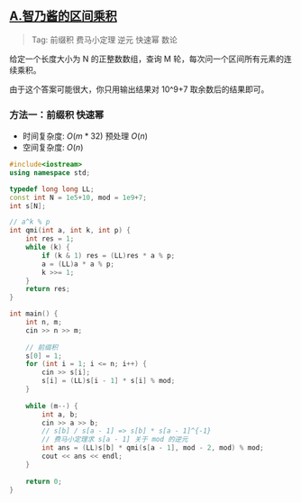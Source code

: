 ## [A.智乃酱的区间乘积](https://ac.nowcoder.com/acm/contest/19483/A)

> Tag: 前缀积 费马小定理 逆元 快速幂 数论

给定一个长度大小为 N 的正整数数组，查询 M 轮，每次问一个区间所有元素的连续乘积。

由于这个答案可能很大，你只用输出结果对 10^9+7 取余数后的结果即可。

### 方法一：前缀积 快速幂
* 时间复杂度: ${O(m * 32)}$ 预处理 ${O(n)}$
* 空间复杂度: ${O(n)}$
```cpp
#include<iostream>
using namespace std;

typedef long long LL;
const int N = 1e5+10, mod = 1e9+7;
int s[N];

// a^k % p
int qmi(int a, int k, int p) {
    int res = 1;
    while (k) {
        if (k & 1) res = (LL)res * a % p;
        a = (LL)a * a % p;
        k >>= 1;
    }
    return res;
}

int main() {
    int n, m;
    cin >> n >> m;
    
    // 前缀积
    s[0] = 1;
    for (int i = 1; i <= n; i++) {
        cin >> s[i];
        s[i] = (LL)s[i - 1] * s[i] % mod;
    }
    
    while (m--) {
        int a, b;
        cin >> a >> b;
        // s[b] / s[a - 1] => s[b] * s[a - 1]^{-1}
        // 费马小定理求 s[a - 1] 关于 mod 的逆元
        int ans = (LL)s[b] * qmi(s[a - 1], mod - 2, mod) % mod;
        cout << ans << endl;
    }
    
    return 0;
}
```
